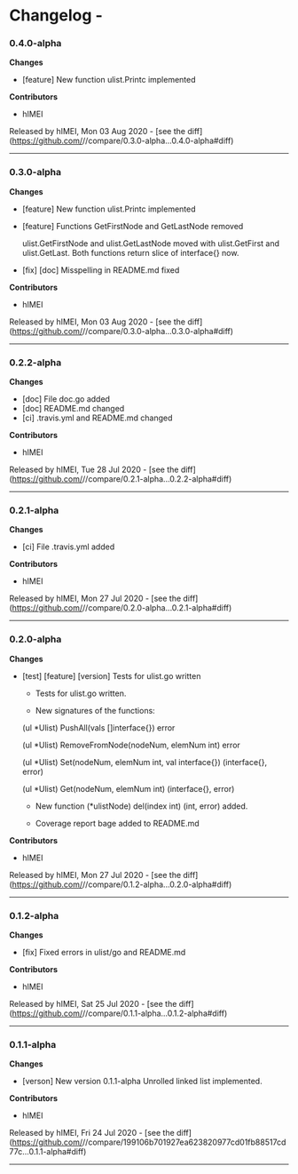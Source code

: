 # Changelog - 

### 0.4.0-alpha

__Changes__

- [feature] New function ulist.Printc implemented

__Contributors__

- hIMEI

Released by hIMEI, Mon 03 Aug 2020 -
[see the diff](https://github.com/<no value>//compare/0.3.0-alpha...0.4.0-alpha#diff)
______________

### 0.3.0-alpha

__Changes__

- [feature] New function ulist.Printc implemented
- [feature] Functions GetFirstNode and GetLastNode removed

  ulist.GetFirstNode and ulist.GetLastNode moved with
  ulist.GetFirst and ulist.GetLast. Both functions return slice of
  interface{} now.
- [fix] [doc] Misspelling in README.md fixed

__Contributors__

- hIMEI

Released by hIMEI, Mon 03 Aug 2020 -
[see the diff](https://github.com/<no value>//compare/0.3.0-alpha...0.3.0-alpha#diff)
______________

### 0.2.2-alpha

__Changes__

- [doc] File doc.go added
- [doc] README.md changed
- [ci] .travis.yml and README.md changed

__Contributors__

- hIMEI

Released by hIMEI, Tue 28 Jul 2020 -
[see the diff](https://github.com/<no value>//compare/0.2.1-alpha...0.2.2-alpha#diff)
______________

### 0.2.1-alpha

__Changes__

- [ci] File .travis.yml added

__Contributors__

- hIMEI

Released by hIMEI, Mon 27 Jul 2020 -
[see the diff](https://github.com/<no value>//compare/0.2.0-alpha...0.2.1-alpha#diff)
______________

### 0.2.0-alpha

__Changes__

- [test] [feature] [version] Tests for ulist.go written

  - Tests for ulist.go written.

  - New signatures of the functions:

  (ul *Ulist) PushAll(vals []interface{}) error

  (ul *Ulist) RemoveFromNode(nodeNum, elemNum int) error

  (ul *Ulist) Set(nodeNum, elemNum int, val interface{}) (interface{}, error)

  (ul *Ulist) Get(nodeNum, elemNum int) (interface{}, error)

  - New function (*ulistNode) del(index int) (int, error) added.

  - Coverage report bage added to README.md

__Contributors__

- hIMEI

Released by hIMEI, Mon 27 Jul 2020 -
[see the diff](https://github.com/<no value>//compare/0.1.2-alpha...0.2.0-alpha#diff)
______________

### 0.1.2-alpha

__Changes__

- [fix] Fixed errors in ulist/go and README.md

__Contributors__

- hIMEI

Released by hIMEI, Sat 25 Jul 2020 -
[see the diff](https://github.com/<no value>//compare/0.1.1-alpha...0.1.2-alpha#diff)
______________

### 0.1.1-alpha

__Changes__

- [verson] New version 0.1.1-alpha
  Unrolled linked list implemented.


__Contributors__

- hIMEI

Released by hIMEI, Fri 24 Jul 2020 -
[see the diff](https://github.com/<no value>//compare/199106b701927ea623820977cd01fb88517cd77c...0.1.1-alpha#diff)
______________


